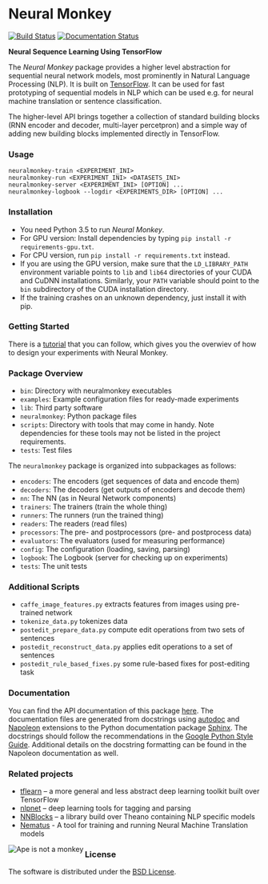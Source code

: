 # Neural Monkey

[![Build Status](https://travis-ci.org/ufal/neuralmonkey.svg?branch=master)](https://travis-ci.org/ufal/neuralmonkey)
[![Documentation Status](https://readthedocs.org/projects/neural-monkey/badge/?version=latest)](http://neural-monkey.readthedocs.io/en/latest/?badge=latest)


__Neural Sequence Learning Using TensorFlow__

The _Neural Monkey_ package provides a higher level abstraction for sequential neural network
models, most prominently in Natural Language Processing (NLP). It is built on
[TensorFlow](http://tensorflow.org/). It can be used for fast prototyping of
sequential models in NLP which can be used e.g. for neural machine translation
or sentence classification.

The higher-level API brings together a collection of standard building blocks
(RNN encoder and decoder, multi-layer percetpron) and a simple way of adding new
building blocks implemented directly in TensorFlow.

### Usage

```
neuralmonkey-train <EXPERIMENT_INI>
neuralmonkey-run <EXPERIMENT_INI> <DATASETS_INI>
neuralmonkey-server <EXPERIMENT_INI> [OPTION] ...
neuralmonkey-logbook --logdir <EXPERIMENTS_DIR> [OPTION] ...
```

### Installation

- You need Python 3.5 to run _Neural Monkey_.
- For GPU version: Install dependencies by typing `pip install -r requirements-gpu.txt`.
- For CPU version, run `pip install -r requirements.txt` instead.
- If you are using the GPU version, make sure that the `LD_LIBRARY_PATH`
  environment variable points to `lib` and `lib64` directories of your CUDA and
  CuDNN installations. Similarly, your `PATH` variable should point to the `bin`
  subdirectory of the CUDA installation directory.
- If the training crashes on an unknown dependency, just install it with pip.

### Getting Started

There is a [tutorial](http://neural-monkey.readthedocs.io/en/latest/tutorial.html) that you can follow, which gives you the overwiev
of how to design your experiments with Neural Monkey.

### Package Overview

- `bin`: Directory with neuralmonkey executables
- `examples`: Example configuration files for ready-made experiments
- `lib`: Third party software
- `neuralmonkey`: Python package files
- `scripts`: Directory with tools that may come in handy. Note dependencies for these tools may not be listed in the project requirements.
- `tests`: Test files

The `neuralmonkey` package is organized into subpackages as follows:

- `encoders`: The encoders (get sequences of data and encode them)
- `decoders`: The decoders (get outputs of encoders and decode them)
- `nn`: The NN (as in Neural Network components)
- `trainers`: The trainers (train the whole thing)
- `runners`: The runners (run the trained thing)
- `readers`: The readers (read files)
- `processors`: The pre- and postprocessors (pre- and postprocess data)
- `evaluators`: The evaluators (used for measuring performance)
- `config`: The configuration (loading, saving, parsing)
- `logbook`: The Logbook (server for checking up on experiments)
- `tests`: The unit tests

### Additional Scripts

- `caffe_image_features.py` extracts features from images using pre-trained network
- `tokenize_data.py` tokenizes data
- `postedit_prepare_data.py` compute edit operations from two sets of sentences
- `postedit_reconstruct_data.py` applies edit operations to a set of sentences
- `postedit_rule_based_fixes.py` some rule-based fixes for post-editing task


### Documentation

You can find the API documentation of this package [here](http://neural-monkey.readthedocs.io/en/latest). The documentation files are generated from docstrings using [autodoc](http://www.sphinx-doc.org/en/stable/ext/autodoc.html) and [Napoleon](https://sphinxcontrib-napoleon.readthedocs.io/en/latest/) extensions to the Python documentation package [Sphinx](http://www.sphinx-doc.org/en/stable/). The docstrings should follow the recommendations in the [Google Python Style Guide](http://google.github.io/styleguide/pyguide.html?showone=Comments#Comments). Additional details on the docstring formatting can be found in the Napoleon documentation as well.

### Related projects

- [tflearn](https://github.com/tflearn/tflearn) – a more general and less
abstract deep learning toolkit built over TensorFlow
- [nlpnet](https://github.com/erickrf/nlpnet) – deep learning tools for
tagging and parsing
- [NNBlocks](https://github.com/brmson/NNBlocks) – a library build over Theano
containing NLP specific models
- [Nematus](https://github.com/rsennrich/nematus) - A tool for training and
  running Neural Machine Translation models


<img align="left" alt="Ape is not a monkey" src="http://ufallab.ms.mff.cuni.cz/~helcl/gorila2.png">

### License

The software is distributed under the [BSD
License](https://opensource.org/licenses/BSD-3-Clause).
